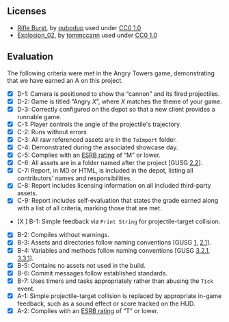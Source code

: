 
## Licenses 
- [Rifle Burst](https://freesound.org/s/482120/), by [qubodup](https://freesound.org/people/qubodup/sounds/482120/) used under [CC0 1.0](https://creativecommons.org/publicdomain/zero/1.0/)
- [Explosion_02](https://freesound.org/s/235968/), by [tommccann](https://freesound.org/people/tommccann/sounds/235968/) used under [CC0 1.0](http://creativecommons.org/publicdomain/zero/1.0/)

## Evaluation 
The following criteria were met in the Angry Towers game, demonstrating that we have earned an A on this project.

- [X] D-1: Camera is positioned to show the “cannon” and its fired projectiles.
- [X] D-2: Game is titled &ldquo;Angry <i>X</i>&rdquo;, where <i>X</i> matches the theme of your game.
- [X] D-3: Correctly configured on the depot so that a new client provides a runnable game.
- [X] C-1: Player controls the angle of the projectile's trajectory.
- [X] C-2: Runs without errors
- [X] C-3: All raw referenced assets are in the <code>ToImport</code> folder.
- [X] C-4: Demonstrated during the associated showcase day.
- [X] C-5: Complies with an <a href="http://www.esrb.org/ratings/">ESRB rating</a> of &ldquo;M&rdquo; or lower.
- [X] C-6: All assets are in a folder named after the project [GUSG&nbsp;<a href="https://github.com/Allar/ue4-style-guide#structure-top-level">2.2</a>].
- [X] C-7: Report, in MD or HTML, is included in the depot, listing all contributors' names and responsibilities.
- [X] C-8: Report includes licensing information on all included third-party assets.
- [X] C-9: Report includes self-evaluation that states the grade earned along with a list of all criteria, marking those that are met.
- [X ] B-1: Simple feedback via <code>Print String</code> for projectile-target collision.
- [X] B-2: Compiles without warnings.
- [X] B-3: Assets and directories follow naming conventions [GUSG&nbsp;<a href="https://github.com/Allar/ue4-style-guide#anc">1</a>, <a href="https://github.com/Allar/ue4-style-guide#21-folder-names-">2.1</a>].
- [X] B-4: Variables and methods follow naming conventions [GUSG&nbsp;<a href="https://github.com/Allar/ue4-style-guide#321-naming-">3.2.1</a>, <a href="https://github.com/Allar/ue4-style-guide#321-naming-">3.3.1</a>].
- [X] B-5: Contains no assets not used in the build.
- [X] B-6: Commit messages follow established standards.
- [X] B-7: Uses timers and tasks appropriately rather than abusing the <code>Tick</code> event.
- [X] A-1: Simple projectile-target collision is replaced by appropriate in-game feedback, such as a sound effect or score tracked on the HUD.
- [X] A-2: Complies with an <a href="http://www.esrb.org/ratings/">ESRB rating</a> of &ldquo;T&rdquo; or lower.
